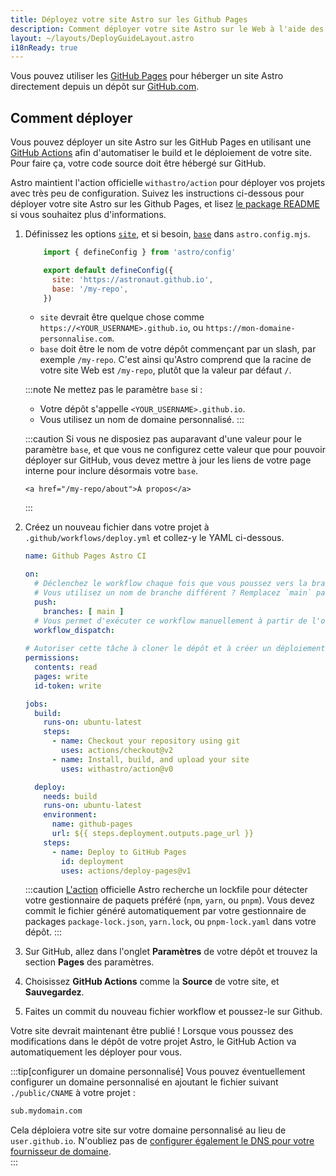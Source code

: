 ```yaml
---
title: Déployez votre site Astro sur les Github Pages
description: Comment déployer votre site Astro sur le Web à l'aide des Github Pages.
layout: ~/layouts/DeployGuideLayout.astro
i18nReady: true
---
```


Vous pouvez utiliser les [GitHub Pages](https://pages.github.com/) pour héberger un site Astro directement depuis un dépôt sur [GitHub.com](https://github.com/).

## Comment déployer

Vous pouvez déployer un site Astro sur les GitHub Pages en utilisant une [GitHub Actions](https://github.com/features/actions) afin d'automatiser le build et le déploiement de votre site. Pour faire ça, votre code source doit être hébergé sur GitHub.

Astro maintient l'action officielle `withastro/action` pour déployer vos projets avec très peu de configuration. Suivez les instructions ci-dessous pour déployer votre site Astro sur les Github Pages, et lisez [le package README](https://github.com/withastro/action) si vous souhaitez plus d'informations.

1. Définissez les options [`site`](/fr/reference/configuration-reference/#site), et si besoin, [`base`](/fr/reference/configuration-reference/#base) dans `astro.config.mjs`.

    ```js title="astro.config.mjs" ins={4-5}
        import { defineConfig } from 'astro/config'
   
        export default defineConfig({
          site: 'https://astronaut.github.io',
          base: '/my-repo',
        })
    ```
    - `site` devrait être quelque chose comme `https://<YOUR_USERNAME>.github.io`, ou `https://mon-domaine-personnalise.com`.
    - `base` doit être le nom de votre dépôt commençant par un slash, par exemple `/my-repo`. C'est ainsi qu'Astro comprend que la racine de votre site Web est `/my-repo`, plutôt que la valeur par défaut `/`.
    
    :::note
    Ne mettez pas le paramètre `base` si :

    - Votre dépôt s'appelle `<YOUR_USERNAME>.github.io`.
    - Vous utilisez un nom de domaine personnalisé.
    :::

    :::caution
   Si vous ne disposiez pas auparavant d'une valeur pour le paramètre `base`, et que vous ne configurez cette valeur que pour pouvoir déployer sur GitHub, vous devez mettre à jour les liens de votre page interne pour inclure désormais votre `base`.

    ```astro
    <a href="/my-repo/about">À propos</a>
    ```
    :::

2. Créez un nouveau fichier dans votre projet à `.github/workflows/deploy.yml` et collez-y le YAML ci-dessous.

    ```yaml title="deploy.yml"
    name: Github Pages Astro CI

    on:
      # Déclenchez le workflow chaque fois que vous poussez vers la branche `main`
      # Vous utilisez un nom de branche différent ? Remplacez `main` par le nom de votre branche
      push:
        branches: [ main ]
      # Vous permet d'exécuter ce workflow manuellement à partir de l'onglet Actions sur GitHub.
      workflow_dispatch:
      
    # Autoriser cette tâche à cloner le dépôt et à créer un déploiement de page
    permissions:
      contents: read
      pages: write
      id-token: write

    jobs:
      build:
        runs-on: ubuntu-latest
        steps:
          - name: Checkout your repository using git
            uses: actions/checkout@v2          
          - name: Install, build, and upload your site
            uses: withastro/action@v0

      deploy:
        needs: build
        runs-on: ubuntu-latest
        environment:
          name: github-pages
          url: ${{ steps.deployment.outputs.page_url }}
        steps:
          - name: Deploy to GitHub Pages
            id: deployment
            uses: actions/deploy-pages@v1
    ```
    
    :::caution
   [L'action](https://github.com/withastro/action) officielle Astro recherche un lockfile pour détecter votre gestionnaire de paquets préféré (`npm`, `yarn`, ou `pnpm`). Vous devez commit le fichier généré automatiquement par votre gestionnaire de packages `package-lock.json`, `yarn.lock`, ou `pnpm-lock.yaml` dans votre dépôt.
    :::

3. Sur GitHub, allez dans l'onglet **Paramètres** de votre dépôt et trouvez la section **Pages** des paramètres.  

4. Choisissez **GitHub Actions** comme la **Source** de votre site, et **Sauvegardez**.

5. Faites un commit du nouveau fichier workflow et poussez-le sur Github.
  
Votre site devrait maintenant être publié ! Lorsque vous poussez des modifications dans le dépôt de votre projet Astro, le GitHub Action va automatiquement les déployer pour vous.

:::tip[configurer un domaine personnalisé]
Vous pouvez éventuellement configurer un domaine personnalisé en ajoutant le fichier suivant `./public/CNAME` à votre projet : 

```txt title="public/CNAME"
sub.mydomain.com
```

Cela déploiera votre site sur votre domaine personnalisé au lieu de `user.github.io`. N'oubliez pas de [configurer également le DNS pour votre fournisseur de domaine](https://docs.github.com/en/pages/configuring-a-custom-domain-for-your-github-pages-site/managing-a-custom-domain-for-your-github-pages-site#configuring-a-subdomain).   
:::
